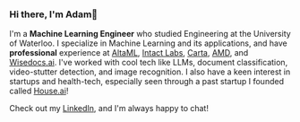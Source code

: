 ### Hi there, I'm Adam👋

I'm a **Machine Learning Engineer** who studied Engineering at the University of Waterloo. I specialize in Machine Learning and its applications, and have **professional** experience at [AltaML](https://altaml.com/), [Intact Labs](https://intactlab.ca/), [Carta](https://carta.com), [AMD](https://amd.com), and [Wisedocs.ai](https://wisedocs.ai). I've worked with cool tech like LLMs, document classification, video-stutter detection, and image recognition. I also have a keen interest in startups and health-tech, especially seen through a past startup I founded called [House.ai](https://houseai.tech)!

Check out my [LinkedIn](https://www.linkedin.com/in/adam-lam26/), and I'm always happy to chat!

<!--
**Adam2611/Adam2611** is a ✨ _special_ ✨ repository because its `README.md` (this file) appears on your GitHub profile.

Here are some ideas to get you started:

- 🔭 I’m currently working on ...
- 🌱 I’m currently learning ...
- 👯 I’m looking to collaborate on ...
- 🤔 I’m looking for help with ...
- 💬 Ask me about ...
- 📫 How to reach me: ...
- 😄 Pronouns: ...
- ⚡ Fun fact: ...
-->
